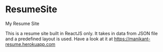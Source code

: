 # ResumeSite
My Resume Site

This is a resume site built in ReactJS only. It takes in data from JSON file and a predefined layout is used.
Have a look at it at <a>https://manikant-resume.herokuapp.com</a>
